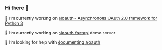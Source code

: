 ### Hi there 👋

🔭 I’m currently working on [aioauth - Asynchronous OAuth 2.0 framework for Python 3](https://github.com/aliev/aioauth)

🔭 I’m currently working on [aioauth-fastapi](https://github.com/aliev/aioauth-fastapi) demo server

🤔 I’m looking for help with [documenting aioauth](https://github.com/aliev/aioauth)
<!--
**aliev/aliev** is a ✨ _special_ ✨ repository because its `README.md` (this file) appears on your GitHub profile.

Here are some ideas to get you started:

- 🔭 I’m currently working on ...
- 🌱 I’m currently learning ...
- 👯 I’m looking to collaborate on ...
- 🤔 I’m looking for help with ...
- 💬 Ask me about ...
- 📫 How to reach me: ...
- 😄 Pronouns: ...
- ⚡ Fun fact: ...
-->
